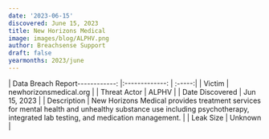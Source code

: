 ```yaml
---
date: '2023-06-15'
discovered: June 15, 2023
title: New Horizons Medical
image: images/blog/ALPHV.png
author: Breachsense Support
draft: false
yearmonths: 2023/june
---
```


| Data Breach Report------------:     |:-------------:    | :-----:|
| Victim      | newhorizonsmedical.org      | 
| Threat Actor      | ALPHV      | 
| Date Discovered      | Jun 15, 2023      | 
| Description      | New Horizons Medical provides treatment services for mental health and unhealthy substance use including psychotherapy, integrated lab testing, and medication management.      | 
| Leak Size      | Unknown      | 

